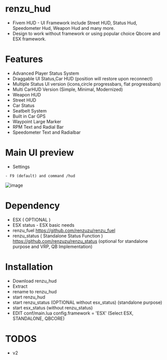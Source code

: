 # renzu_hud
- Fivem HUD - UI Framework include Street HUD, Status Hud, Speedometer Hud, Weapon Hud and many more.
- Design to work without framework or using popular choice Qbcore and ESX framework.
# Features
- Advanced Player Status System
- Draggable UI Status,Car HUD (position will restore upon reconnect)
- Multiple Status UI version (icons,circle progressbars, flat progressbars)
- Multi CarHUD Version (Simple, Minimal, Modernized)
- Weapon HUD
- Street HUD
- Car Status
- Seatbelt System
- Built in Car GPS
- Waypoint Large Marker
- RPM Text and Radial Bar
- Speedometer Text and Radialbar

# Main UI preview
- Settings
```
- F9 (default) and command /hud
```
![image](https://user-images.githubusercontent.com/82306584/130363160-9c63031b-8e19-42c1-aab3-1d24326ac322.png)

# Dependency
- ESX ( OPTIONAL )
- ESX status - ESX basic needs 
- renzu_fuel https://github.com/renzuzu/renzu_fuel
- renzu_status ( Standalone Status Function ) https://github.com/renzuzu/renzu_status (optional for standalone purpose and VRP, QB Implementation)

# Installation
- Download renzu_hud
- Extract
- rename to renzu_hud
- start renzu_hud
- start renzu_status (OPTIONAL without esx_status) (standalone purpose)
- start esx_status (without renzu_status)
- EDIT conf/main.lua config.framework = 'ESX' (Select ESX, STANDALONE, QBCORE)

# TODOS
- v2
